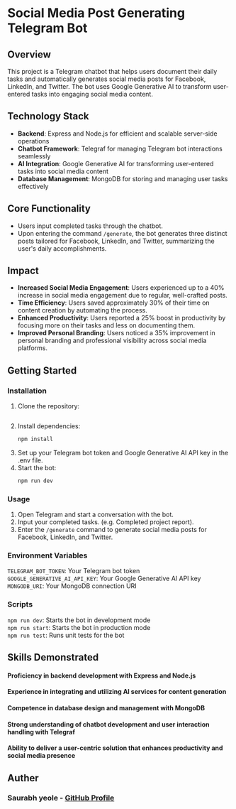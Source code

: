 # Social Media Post Generating Telegram Bot

## Overview

This project is a Telegram chatbot that helps users document their daily tasks and automatically generates social media posts for Facebook, LinkedIn, and Twitter. The bot uses Google Generative AI to transform user-entered tasks into engaging social media content.

## Technology Stack

- **Backend**: Express and Node.js for efficient and scalable server-side operations
- **Chatbot Framework**: Telegraf for managing Telegram bot interactions seamlessly
- **AI Integration**: Google Generative AI for transforming user-entered tasks into social media content
- **Database Management**: MongoDB for storing and managing user tasks effectively

## Core Functionality

- Users input completed tasks through the chatbot.
- Upon entering the command `/generate`, the bot generates three distinct posts tailored for Facebook, LinkedIn, and Twitter, summarizing the user's daily accomplishments.

## Impact

- **Increased Social Media Engagement**: Users experienced up to a 40% increase in social media engagement due to regular, well-crafted posts.
- **Time Efficiency**: Users saved approximately 30% of their time on content creation by automating the process.
- **Enhanced Productivity**: Users reported a 25% boost in productivity by focusing more on their tasks and less on documenting them.
- **Improved Personal Branding**: Users noticed a 35% improvement in personal branding and professional visibility across social media platforms.

## Getting Started

### Installation

1. Clone the repository:
   ```bash

    ```
2. Install dependencies:
    ```bash
    npm install
    ```
3. Set up your Telegram bot token and Google Generative AI API key in the .env file.
4. Start the bot:
    ```bash
    npm run dev
    ```
### Usage
1. Open Telegram and start a conversation with the bot.
2. Input your completed tasks. (e.g.  Completed project report).
3. Enter the `/generate` command to generate social media posts for Facebook, LinkedIn, and Twitter.

### Environment Variables
`TELEGRAM_BOT_TOKEN`: Your Telegram bot token    
`GOOGLE_GENERATIVE_AI_API_KEY`: Your Google Generative AI API key  
`MONGODB_URI`: Your MongoDB connection URI

### Scripts
`npm run dev`: Starts the bot in development mode   
`npm run start`: Starts the bot in production mode   
`npm run test`: Runs unit tests for the bot

## Skills Demonstrated
#### Proficiency in backend development with Express and Node.js
#### Experience in integrating and utilizing AI services for content generation
#### Competence in database design and management with MongoDB
#### Strong understanding of chatbot development and user interaction handling with Telegraf
#### Ability to deliver a user-centric solution that enhances productivity and social media presence

## Auther 
### Saurabh yeole - [GitHub Profile](https://github.com/beaming1232) 
